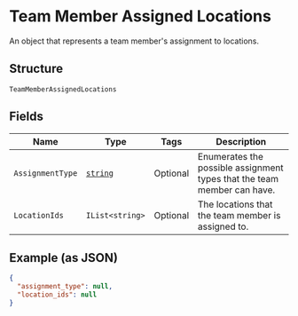
# Team Member Assigned Locations

An object that represents a team member's assignment to locations.

## Structure

`TeamMemberAssignedLocations`

## Fields

| Name | Type | Tags | Description |
|  --- | --- | --- | --- |
| `AssignmentType` | [`string`](../../doc/models/team-member-assigned-locations-assignment-type.md) | Optional | Enumerates the possible assignment types that the team member can have. |
| `LocationIds` | `IList<string>` | Optional | The locations that the team member is assigned to. |

## Example (as JSON)

```json
{
  "assignment_type": null,
  "location_ids": null
}
```

